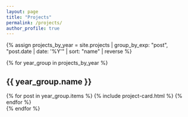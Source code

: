 ```yaml
---
layout: page
title: "Projects"
permalink: /projects/
author_profile: true
---
```


<div class="projects-container">
  {% assign projects_by_year = site.projects | group_by_exp: "post", "post.date | date: '%Y'" | sort: "name" | reverse %}
  
  {% for year_group in projects_by_year %}
    <div class="year-section">
      <h2 class="year-header">{{ year_group.name }}</h2>
      <div class="projects-grid">
        {% for post in year_group.items %}
          {% include project-card.html %}
        {% endfor %}
      </div>
    </div>
  {% endfor %}
</div>
